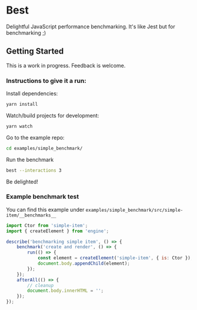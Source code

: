 # Best
Delightful JavaScript performance benchmarking. It's like Jest but for benchmarking ;)

## Getting Started

This is a work in progress. Feedback is welcome.

### Instructions to give it a run:

Install dependencies:

```bash
yarn install
```

Watch/build projects for development:

```bash
yarn watch
```

Go to the example repo:

```bash
cd examples/simple_benchmark/
```

Run the benchmark

```bash
best --interactions 3
```

Be delighted!

### Example benchmark test

You can find this example under `examples/simple_benchmark/src/simple-item/__benchmarks__`

```javascript
import Ctor from 'simple-item';
import { createElement } from 'engine';

describe('benchmarking simple item', () => {
    benchmark('create and render', () => {
        run(() => {
            const element = createElement('simple-item', { is: Ctor });
            document.body.appendChild(element);
        });
    });
    afterAll(() => {
        // cleanup
        document.body.innerHTML = '';
    });
});

```
